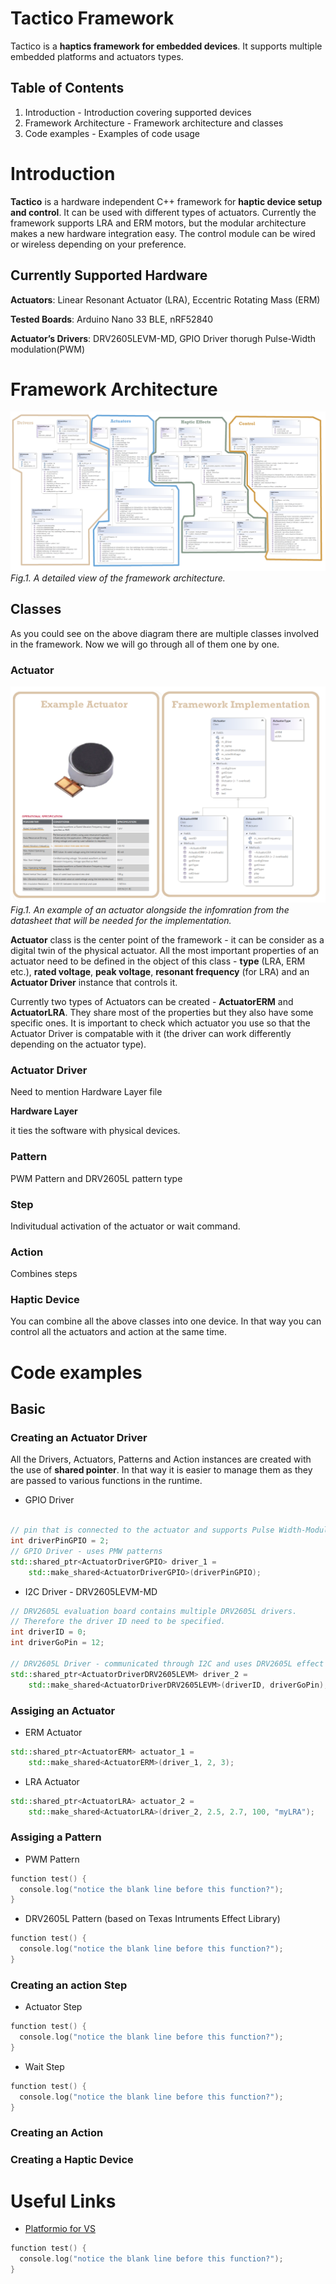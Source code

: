 # Tactico Framework
Tactico is a **haptics framework for embedded devices**. It supports multiple embedded platforms and actuators types.

## Table of Contents
1. Introduction - Introduction covering supported devices
2. Framework Architecture - Framework architecture and classes
3. Code examples - Examples of code usage

# Introduction

**Tactico** is a hardware independent C++  framework for **haptic device setup and control**. It can be used with different types of actuators. Currently the framework  supports LRA and ERM motors, but the modular architecture makes a new hardware integration easy. The control module can be wired or wireless depending on your preference. 

## Currently Supported Hardware

**Actuators**: Linear Resonant Actuator (LRA), Eccentric Rotating Mass (ERM)

**Tested Boards**: Arduino Nano 33 BLE, nRF52840

**Actuator’s Drivers**: DRV2605LEVM-MD, GPIO Driver thorugh Pulse-Width modulation(PWM)

# Framework Architecture

![image info](./documentation/class_diagram_with_categories.png)
*Fig.1. A detailed view of the framework architecture.*

## Classes

As you could see on the above diagram there are multiple classes involved in the framework. Now we will go through all of them one by one.

### Actuator

![image info](./documentation/actuator_class.png)
*Fig.1. An example of an actuator alongside the infomration from the datasheet that will be needed for the implementation.*

**Actuator** class is the center point of the framework - it can be consider as a digital twin of the physical actuator. All the most important properties of an actuator need to be defined in the object of this class - **type** (LRA, ERM etc.), **rated voltage**, **peak voltage**, **resonant frequency** (for LRA) and an **Actuator Driver** instance that controls it.  

Currently two types of Actuators can be created - **ActuatorERM** and **ActuatorLRA**. They share most of the properties but they also have some specific ones. It is important to check which actuator you use so that the Actuator Driver is compatable with it (the driver can work differently depending on the actuator type).

### Actuator Driver
Need to mention Hardware Layer file


**Hardware Layer**

it ties the software with physical devices. 
### Pattern

PWM Pattern and DRV2605L pattern type
### Step
Indivitudual activation of the actuator or wait command.

### Action

Combines steps

### Haptic Device
You can combine all the above classes into one device. In that way you can control all the actuators and action at the same time.


# Code examples  
## Basic
### Creating an Actuator Driver

All the Drivers, Actuators, Patterns and Action instances are created with the use of **shared pointer**. In that way it is easier to manage them as they are passed to various functions in the runtime. 

- GPIO Driver

``` cpp

// pin that is connected to the actuator and supports Pulse Width-Modulation
int driverPinGPIO = 2;
// GPIO Driver - uses PMW patterns
std::shared_ptr<ActuatorDriverGPIO> driver_1 = 
    std::make_shared<ActuatorDriverGPIO>(driverPinGPIO);
```
- I2C Driver - DRV2605LEVM-MD
``` cpp
// DRV2605L evaluation board contains multiple DRV2605L drivers.
// Therefore the driver ID need to be specified.
int driverID = 0;
int driverGoPin = 12;

// DRV2605L Driver - communicated through I2C and uses DRV2605L effect library pattern
std::shared_ptr<ActuatorDriverDRV2605LEVM> driver_2 =
    std::make_shared<ActuatorDriverDRV2605LEVM>(driverID, driverGoPin);
```

### Assiging an Actuator

- ERM Actuator
``` cpp
std::shared_ptr<ActuatorERM> actuator_1 =
    std::make_shared<ActuatorERM>(driver_1, 2, 3);

```
- LRA Actuator
``` cpp
std::shared_ptr<ActuatorLRA> actuator_2 =
    std::make_shared<ActuatorLRA>(driver_2, 2.5, 2.7, 100, "myLRA");
```

### Assiging a Pattern

- PWM Pattern
``` cpp
function test() {
  console.log("notice the blank line before this function?");
}
```
- DRV2605L Pattern (based on Texas Intruments Effect Library)
``` cpp
function test() {
  console.log("notice the blank line before this function?");
}
```
### Creating an action Step
- Actuator Step
``` cpp
function test() {
  console.log("notice the blank line before this function?");
}
```
- Wait Step
``` cpp
function test() {
  console.log("notice the blank line before this function?");
}
```

### Creating an Action


### Creating a Haptic Device

# Useful Links
 
- [Platformio for VS](https://docs.platformio.org/en/latest/integration/ide/visualstudio.html)

``` cpp
function test() {
  console.log("notice the blank line before this function?");
}
```